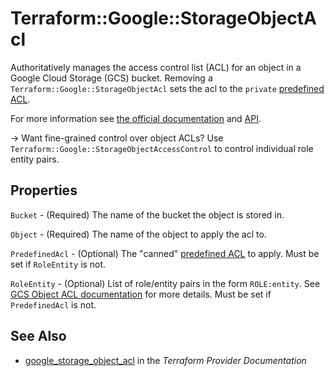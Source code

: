 # Terraform::Google::StorageObjectAcl

Authoritatively manages the access control list (ACL) for an object in a Google
Cloud Storage (GCS) bucket. Removing a `Terraform::Google::StorageObjectAcl` sets the
acl to the `private` [predefined ACL](https://cloud.google.com/storage/docs/access-control#predefined-acl).

For more information see
[the official documentation](https://cloud.google.com/storage/docs/access-control/lists) 
and 
[API](https://cloud.google.com/storage/docs/json_api/v1/objectAccessControls).

-> Want fine-grained control over object ACLs? Use `Terraform::Google::StorageObjectAccessControl` to control individual
role entity pairs.

## Properties

`Bucket` - (Required) The name of the bucket the object is stored in.

`Object` - (Required) The name of the object to apply the acl to.

`PredefinedAcl` - (Optional) The "canned" [predefined ACL](https://cloud.google.com/storage/docs/access-control#predefined-acl) to apply. Must be set if `RoleEntity` is not.

`RoleEntity` - (Optional) List of role/entity pairs in the form `ROLE:entity`. See [GCS Object ACL documentation](https://cloud.google.com/storage/docs/json_api/v1/objectAccessControls) for more details.
Must be set if `PredefinedAcl` is not.


## See Also

* [google_storage_object_acl](https://www.terraform.io/docs/providers/google/r/storage_object_acl.html) in the _Terraform Provider Documentation_